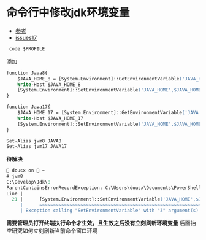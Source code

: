 # 命令行中修改jdk环境变量
- [参考](https://zhuanlan.zhihu.com/p/611832551)
- [issues17](https://github.com/neolee/pilot/issues/17)


```ps
 code $PROFILE
```
添加
```ps
function Java8{
    $JAVA_HOME_8 = [System.Environment]::GetEnvironmentVariable('JAVA_HOME_8','Machine')
    Write-Host $JAVA_HOME_8
    [System.Environment]::SetEnvironmentVariable('JAVA_HOME',$JAVA_HOME_8,'Machine')
}

function Java17{
    $JAVA_HOME_17 = [System.Environment]::GetEnvironmentVariable('JAVA_HOME_17','Machine')
    Write-Host $JAVA_HOME_17
    [System.Environment]::SetEnvironmentVariable('JAVA_HOME',$JAVA_HOME_17,'Machine')
}

Set-Alias jvm8 JAVA8
Set-Alias jvm17 JAVA17
```


**待解决**
```ps
 dousx on  ~
# jvm8
C:\Develop\Jdk\8
ParentContainsErrorRecordException: C:\Users\dousx\Documents\PowerShell\Microsoft.PowerShell_profile.ps1:21
Line |
  21 |      [System.Environment]::SetEnvironmentVariable('JAVA_HOME',$JAVA_HO …
     |      ~~~~~~~~~~~~~~~~~~~~~~~~~~~~~~~~~~~~~~~~~~~~~~~~~~~~~~~~~~~~~~~~~
     | Exception calling "SetEnvironmentVariable" with "3" argument(s): "Requested registry access is not allowed."
```

**需要管理员打开终端执行命令才生效，且生效之后没有立刻刷新环境变量**
后面抽空研究如何立刻刷新当前命令窗口环境